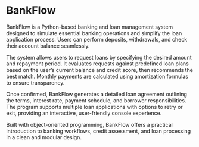 # BankFlow
BankFlow is a Python-based banking and loan management system designed to simulate essential banking operations and simplify the loan application process. Users can perform deposits, withdrawals, and check their account balance seamlessly.

The system allows users to request loans by specifying the desired amount and repayment period. It evaluates requests against predefined loan plans based on the user’s current balance and credit score, then recommends the best match. Monthly payments are calculated using amortization formulas to ensure transparency.

Once confirmed, BankFlow generates a detailed loan agreement outlining the terms, interest rate, payment schedule, and borrower responsibilities. The program supports multiple loan applications with options to retry or exit, providing an interactive, user-friendly console experience.

Built with object-oriented programming, BankFlow offers a practical introduction to banking workflows, credit assessment, and loan processing in a clean and modular design.
